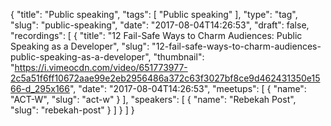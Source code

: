 {
  "title": "Public speaking",
  "tags": [
    "Public speaking"
  ],
  "type": "tag",
  "slug": "public-speaking",
  "date": "2017-08-04T14:26:53",
  "draft": false,
  "recordings": [
    {
      "title": "12 Fail-Safe Ways to Charm Audiences: Public Speaking as a Developer",
      "slug": "12-fail-safe-ways-to-charm-audiences-public-speaking-as-a-developer",
      "thumbnail": "https://i.vimeocdn.com/video/651773977-2c5a51f6ff10672aae99e2eb2956486a372c63f3027bf8ce9d462431350e1566-d_295x166",
      "date": "2017-08-04T14:26:53",
      "meetups": [
        {
          "name": "ACT-W",
          "slug": "act-w"
        }
      ],
      "speakers": [
        {
          "name": "Rebekah Post",
          "slug": "rebekah-post"
        }
      ]
    }
  ]
}